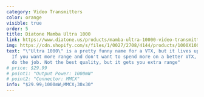 ```yaml
---
category: Video Transmitters
color: orange
visible: true
order: 5
title: Diatone Mamba Ultra 1000
link: https://www.diatone.us/products/mamba-ultra-10000-video-transmitter-m3
img: https://cdn.shopify.com/s/files/1/0027/2708/4144/products/1000X1000_2_3d1da5e4-16a9-4b61-ae55-74123be3ad9d_700x.jpg?v=1616570391
text: "\"Ultra 1000\" is a pretty funny name for a VTX, but it lives up to it.
  If you want more range and don't want to spend more on a better VTX, it will
  do the job. Not the best quality, but it gets you extra range"
# price: $29.99
# point1: "Output Power: 1000mW"
# point2: "Connector: MMCX"
info: "$29.99;1000mW;MMCX;30x30"
---
```

